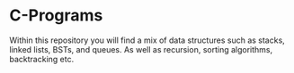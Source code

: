 # C-Programs
Within this repository you will find a mix of data structures such as stacks, linked lists, BSTs, and queues. As well as recursion, sorting algorithms, backtracking etc.
